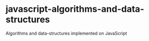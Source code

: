 # javascript-algorithms-and-data-structures
Algorithms and data-structures implemented on JavaScript
